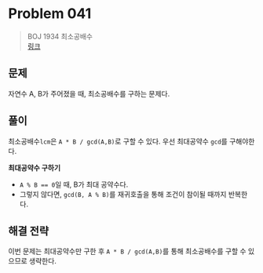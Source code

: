 # Problem 041

> BOJ 1934 최소공배수
> <br/>
> [링크](https://www.acmicpc.net/problem/1934)

## 문제

자연수 A, B가 주어졌을 때, 최소공배수를 구하는 문제다.

## 풀이

최소공배수`lcm`은 `A * B / gcd(A,B)`로 구할 수 있다. 우선 최대공약수 `gcd`를 구해야한다.

**최대공약수 구하기**

- `A % B == 0`일 때, B가 최대 공약수다.
- 그렇지 않다면, `gcd(B, A % B)`를 재귀호출을 통해 조건이 참이될 때까지 반복한다.

## 해결 전략

이번 문제는 최대공약수만 구한 후 `A * B / gcd(A,B)`를 통해 최소공배수를 구할 수 있으므로 생략한다.